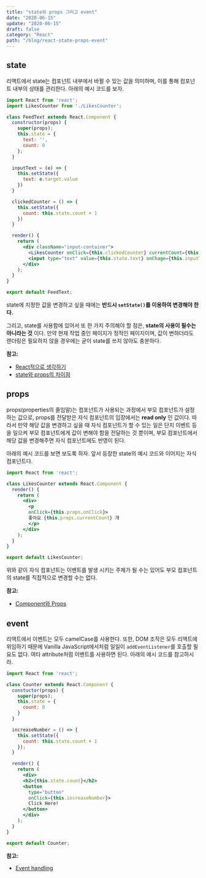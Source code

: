 ```yaml
---
title: "state와 props 그리고 event"
date: "2020-06-15"
update: "2020-06-15"
draft: false
category: "React"
path: "/blog/react-state-props-event"
---
```


## state
리액트에서 state는 컴포넌트 내부에서 바뀔 수 있는 값을 의미하며, 이를 통해 컴포넌트 내부의 상태를 관리한다. 아래의 예시 코드를 보자.

```jsx
import React from 'react';
import LikesCounter from './LikesCounter';

class FeedText extends React.Component {
  constructor(props) {
    super(props);
    this.state = {
      text: '',
      count: 0
    };
  }

  inputText = (e) => {
    this.setState({
      text: e.target.value
    })
  }

  clickedCounter = () => {
    this.setState({
      count: this.state.count + 1
    })
  }

  render() {
    return (
      <div className="input-container">
        <LikesCounter onClick={this.clickedCounter} currentCount={this.state.count} />
        <input type="text" value={this.state.text} onChage={this.inputText} />
      </div>
    );
  }
}

export default FeedText;
```

state에 지정한 값을 변경하고 싶을 때에는 **반드시 `setState()`를 이용하여 변경해야 한다.**

그리고, state를 사용함에 있어서 또 한 가지 주의해야 할 점은, **state의 사용이 필수는 아니라는 것** 이다. 만약 현재 작업 중인 페이지가 정적인 페이지이며, 값이 변하더라도 렌더링은 필요하지 않을 경우에는 굳이 state를 쓰지 않아도 충분하다.

**참고:**
- [React적으로 생각하기](https://ko.reactjs.org/docs/thinking-in-react.html)
- [state와 props의 차이점](https://ko.reactjs.org/docs/faq-state.html#what-is-the-difference-between-state-and-props)

## props
props(properties의 줄임말)는 컴포넌트가 사용되는 과정에서 부모 컴포넌트가 설정하는 값으로, props를 전달받은 자식 컴포넌트의 입장에서는 **read only** 인 값이다. 따라서 만약 해당 값을 변경하고 싶을 때 자식 컴포넌트가 할 수 있는 일은 단지 이벤트 등을 일으켜 부모 컴포넌트에게 값이 변해야 함을 전달하는 것 뿐이며, 부모 컴포넌트에서 해당 값을 변경해주면 자식 컴포넌트에도 반영이 된다.

아래의 예시 코드를 보면 보도록 하자. 앞서 등장한 state의 예시 코드와 이어지는 자식 컴포넌트다.

```jsx
import React from 'react';

class LikesCounter extends React.Component {
  render() {
    return (
      <div>
        <p
        onClick={this.props.onClick}>
        좋아요 {this.props.currentCount} 개
        </p>
      </div>
    );
  }
}

export default LikesCounter;
```

위와 같이 자식 컴포넌트는 이벤트를 발생 시키는 주체가 될 수는 있어도 부모 컴포넌트의 state를 직접적으로 변경할 수는 없다.

**참고:**
- [Component와 Props](https://ko.reactjs.org/docs/components-and-props.html)

## event
리액트에서 이벤트는 모두 camelCase를 사용한다. 또한, DOM 조작은 모두 리액트에 위임하기 때문에 Vanilla JavaScript에서처럼 일일이 `addEventListener`를 호출할 필요도 없다. 여타 attribute처럼 이벤트를 사용하면 된다. 아래의 예시 코드를 참고하시라.

```jsx
import React from 'react';

class Counter extends React.Component {
  constuctor(props) {
    super(props);
    this.state = {
      count: 0
    }
  }

  increaseNumber = () => {
    this.setState({
      count: this.state.count + 1
    });
  }

  render() {
    return (
      <div>
      <h2>{this.state.count}</h2>
      <button
        type="button"
        onClick={this.increaseNumber}>
        Click Here!
      </button>
      </div>
    );
  }
}

export default Counter;
```

**참고:**
- [Event handling](https://ko.reactjs.org/docs/handling-events.html)